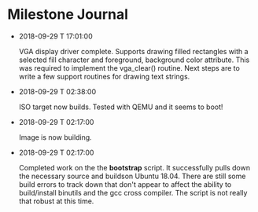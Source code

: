 # Milestone Journal

* 2018-09-29 T 17:01:00

  VGA display driver complete. Supports drawing filled rectangles with a
  selected fill character and foreground, background color attribute.
  This was required to implement the vga_clear() routine. Next steps are
  to write a few support routines for drawing text strings.

* 2018-09-29 T 02:38:00

  ISO target now builds. Tested with QEMU and it seems to boot!

* 2018-09-29 T 02:17:00
  
  Image is now building.

* 2018-09-29 T 02:17:00

  Completed work on the the **bootstrap** script. It successfully pulls
  down the necessary source and buildson Ubuntu 18.04. There are still
  some build errors to track down that don't appear to affect the
  ability to build/install binutils and the gcc cross compiler. The
  script is not really that robust at this time.
